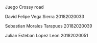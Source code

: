 Juego Crossy road

David Felipe Vega Sierra 20182020033

Sebastian Morales Tarapues 20182020039

Julian Esteban Lopez Leon 20182020051